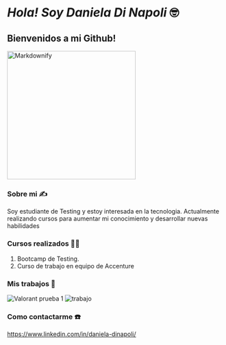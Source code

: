 
  # ***Hola! Soy Daniela Di Napoli*** 🤓                    
  ## Bienvenidos a mi Github! 

<img src="https://github.com/DinapoliDaniela/DinapoliDaniela/assets/129632936/a7dffd93-414b-4e1e-b6a4-94be52b26d8b" alt="Markdownify" width="300">

### Sobre mi ✍️

Soy estudiante de Testing y estoy interesada en la tecnologia.
Actualmente realizando cursos para aumentar mi conocimiento y desarrollar nuevas habilidades


### Cursos realizados 👩‍🎓

1. Bootcamp de Testing.
2. Curso de trabajo en equipo de Accenture


### Mis trabajos 💪

![Valorant prueba 1](https://github.com/DinapoliDaniela/DinapoliDaniela/assets/129632936/172c9111-4a6a-40ee-837f-6bf0f55c9ea6)
![trabajo](https://github.com/DinapoliDaniela/DinapoliDaniela/assets/129632936/d09bfaa6-3cda-45c4-a765-bfbe990f794a)


### Como contactarme ☎️
https://www.linkedin.com/in/daniela-dinapoli/
